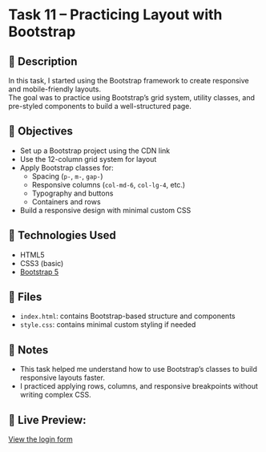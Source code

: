 # Task 11 – Practicing Layout with Bootstrap

## 📝 Description
In this task, I started using the Bootstrap framework to create responsive and mobile-friendly layouts.  
The goal was to practice using Bootstrap’s grid system, utility classes, and pre-styled components to build a well-structured page.

## 🎯 Objectives
- Set up a Bootstrap project using the CDN link
- Use the 12-column grid system for layout
- Apply Bootstrap classes for:
  - Spacing (`p-`, `m-`, `gap-`)
  - Responsive columns (`col-md-6`, `col-lg-4`, etc.)
  - Typography and buttons
  - Containers and rows
- Build a responsive design with minimal custom CSS

## 🧰 Technologies Used
- HTML5
- CSS3 (basic)
- [Bootstrap 5](https://getbootstrap.com)

## 📁 Files
- `index.html`: contains Bootstrap-based structure and components
- `style.css`: contains minimal custom styling if needed

## 📌 Notes
- This task helped me understand how to use Bootstrap’s classes to build responsive layouts faster.
- I practiced applying rows, columns, and responsive breakpoints without writing complex CSS.

## 🔗 Live Preview:
[View the login form](https://as-0607.github.io/sef-web-tasks/task-11-bootstrap_practice)
